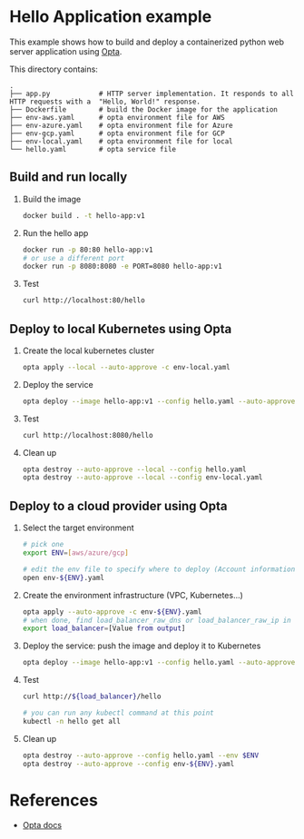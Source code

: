 # Hello Application example

This example shows how to build and deploy a containerized python web server
application using [Opta](https://github.com/run-x/opta).


This directory contains:

    .
    ├── app.py            # HTTP server implementation. It responds to all HTTP requests with a  "Hello, World!" response.
    ├── Dockerfile        # build the Docker image for the application
    ├── env-aws.yaml      # opta environment file for AWS
    ├── env-azure.yaml    # opta environment file for Azure
    ├── env-gcp.yaml      # opta environment file for GCP
    ├── env-local.yaml    # opta environment file for local
    └── hello.yaml        # opta service file

## Build and run locally


1. Build the image
    ```bash
    docker build . -t hello-app:v1
    ```
1. Run the hello app
    ```bash
    docker run -p 80:80 hello-app:v1
    # or use a different port
    docker run -p 8080:8080 -e PORT=8080 hello-app:v1
    ```
1. Test
    ```bash
    curl http://localhost:80/hello
    ```

## Deploy to local Kubernetes using Opta

1. Create the local kubernetes cluster
    ```bash
    opta apply --local --auto-approve -c env-local.yaml
    ```
1. Deploy the service
    ```bash
    opta deploy --image hello-app:v1 --config hello.yaml --auto-approve --env local
    ```
1. Test
    ```bash
    curl http://localhost:8080/hello
    ```
1. Clean up
    ```bash
    opta destroy --auto-approve --local --config hello.yaml
    opta destroy --auto-approve --local --config env-local.yaml
    ```

## Deploy to a cloud provider using Opta

1. Select the target environment
    ```bash
    # pick one
    export ENV=[aws/azure/gcp]

    # edit the env file to specify where to deploy (Account information)
    open env-${ENV}.yaml 
    ```
2. Create the environment infrastructure (VPC, Kubernetes...)
    ```bash
    opta apply --auto-approve -c env-${ENV}.yaml
    # when done, find load_balancer_raw_dns or load_balancer_raw_ip in the output and save it
    export load_balancer=[Value from output]
    ```
3. Deploy the service: push the image and deploy it to Kubernetes
    ```bash
    opta deploy --image hello-app:v1 --config hello.yaml --auto-approve --env $ENV
    ```
4. Test
    ```bash
    curl http://${load_balancer}/hello

    # you can run any kubectl command at this point
    kubectl -n hello get all
    ```
5. Clean up
    ```bash
    opta destroy --auto-approve --config hello.yaml --env $ENV
    opta destroy --auto-approve --config env-${ENV}.yaml
    ```

# References
* [Opta docs](https://docs.opta.dev)
